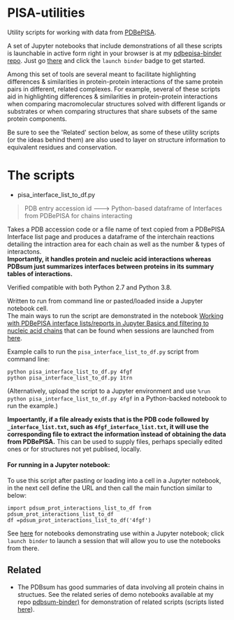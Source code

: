 # PISA-utilities

Utility scripts for working with data from [PDBePISA](https://www.ebi.ac.uk/pdbe/pisa/).

A set of Jupyter notebooks that include demonstrations of all these scripts is launchable in active form right in your browser is at my [pdbepisa-binder repo](https://github.com/fomightez/pdbepisa-binder). Just go [there](https://github.com/fomightez/pdbepisa-binder) and click the `launch binder` badge to get started.

Among this set of tools are several meant to facilitate highlighting differences & similarities in protein-protein interactions of the same protein pairs in different, related complexes. For example, several of these scripts aid in highlighting differences & similarities in protein-protein interactions when comparing macromolecular structures solved with different ligands or substrates or when comparing structures that share subsets of the same protein components. 

Be sure to see the 'Related' section below, as some of these utility scripts (or the ideas behind them) are also used to layer on structure information to equivalent residues and conservation.


# The scripts

* pisa_interface_list_to_df.py
> PDB entry accession id ---> Python-based dataframe of Interfaces from PDBePISA for chains interacting

Takes a PDB accession code or a file name of text copied from a PDBePISA Interface list page and produces a dataframe of the interchain reactions detailing the intraction area for each chain as well as the number & types of interactons.  
**Importantly, it handles protein and nucleic acid interactions whereas PDBsum just summarizes interfaces between proteins in its summary tables of interactions.**

Verified compatible with both Python 2.7 and Python 3.8.

Written to run from command line or pasted/loaded inside a Jupyter notebook cell.  
The main ways to run the script are demonstrated in the notebook [Working with PDBePISA interface lists/reports in Jupyter Basics and filtering to nucleic acid chains](notebooks/Working%20with%20PDBePISA%20interfacelists%20in%20Jupyter%20Basics.ipynb) that can be found when sessions are launched from [here](https://github.com/fomightez/pdbepisa-binder).


Example calls to run the `pisa_interface_list_to_df.py` script from command line:
```
python pisa_interface_list_to_df.py 4fgf
python pisa_interface_list_to_df.py 1trn
```

(Alternatively, upload the script to a Jupyter environment and use `%run python pisa_interface_list_to_df.py 4fgf` in a Python-backed notebook to run the example.)

**Impoertantly, if a file already exists that is the PDB code followed by `_interface_list.txt`, such as `4fgf_interface_list.txt`, it will use the corresponding file to extract the information instead of obtaining the data from PDBePISA.** This can be used to supply files, perhaps specially edited ones or for structures not yet publised, locally.


#### For running in a Jupyter notebook:

To use this script after pasting or loading into a cell in a Jupyter notebook, in the next cell define the URL and then call the main function similar to below:
```
import pdsum_prot_interactions_list_to_df from pdsum_prot_interactions_list_to_df
df =pdsum_prot_interactions_list_to_df('4fgf')
```
See [here](https://github.com/fomightez/pdbepisa-binder) for notebooks demonstrating use within a Jupyter notebook; click `launch binder` to launch a session that will allow you to use the notebooks from there.


Related
-------

- The PDBsum has good summaries of data involving all protein chains in structues. See the related series of demo notebooks available at my repo [pdbsum-binder)](https://github.com/fomightez/pdbsum-binder) for demonstration of related scripts (scripts listed [here](https://github.com/fomightez/structurework/tree/master/pdbsum-utilities)).
